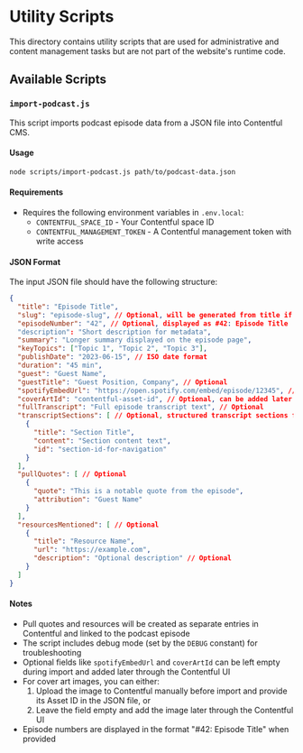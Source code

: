 # Utility Scripts

This directory contains utility scripts that are used for administrative and content management tasks but are not part of the website's runtime code.

## Available Scripts

### `import-podcast.js`

This script imports podcast episode data from a JSON file into Contentful CMS.

#### Usage

```bash
node scripts/import-podcast.js path/to/podcast-data.json
```

#### Requirements

- Requires the following environment variables in `.env.local`:
  - `CONTENTFUL_SPACE_ID` - Your Contentful space ID
  - `CONTENTFUL_MANAGEMENT_TOKEN` - A Contentful management token with write access

#### JSON Format

The input JSON file should have the following structure:

```json
{
  "title": "Episode Title",
  "slug": "episode-slug", // Optional, will be generated from title if not provided
  "episodeNumber": "42", // Optional, displayed as #42: Episode Title
  "description": "Short description for metadata",
  "summary": "Longer summary displayed on the episode page",
  "keyTopics": ["Topic 1", "Topic 2", "Topic 3"],
  "publishDate": "2023-06-15", // ISO date format
  "duration": "45 min",
  "guest": "Guest Name",
  "guestTitle": "Guest Position, Company", // Optional
  "spotifyEmbedUrl": "https://open.spotify.com/embed/episode/12345", // Optional, can be added later via Contentful UI
  "coverArtId": "contentful-asset-id", // Optional, can be added later via Contentful UI
  "fullTranscript": "Full episode transcript text", // Optional
  "transcriptSections": [ // Optional, structured transcript sections for navigation
    {
      "title": "Section Title",
      "content": "Section content text",
      "id": "section-id-for-navigation"
    }
  ],
  "pullQuotes": [ // Optional
    {
      "quote": "This is a notable quote from the episode",
      "attribution": "Guest Name"
    }
  ],
  "resourcesMentioned": [ // Optional
    {
      "title": "Resource Name",
      "url": "https://example.com",
      "description": "Optional description" // Optional
    }
  ]
}
```

#### Notes

- Pull quotes and resources will be created as separate entries in Contentful and linked to the podcast episode
- The script includes debug mode (set by the `DEBUG` constant) for troubleshooting
- Optional fields like `spotifyEmbedUrl` and `coverArtId` can be left empty during import and added later through the Contentful UI
- For cover art images, you can either:
  1. Upload the image to Contentful manually before import and provide its Asset ID in the JSON file, or
  2. Leave the field empty and add the image later through the Contentful UI
- Episode numbers are displayed in the format "#42: Episode Title" when provided 